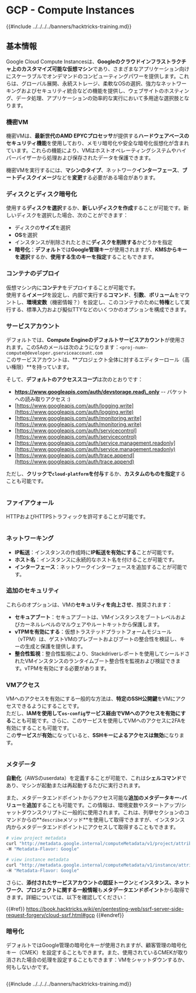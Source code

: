 # GCP - Compute Instances

{{#include ../../../../banners/hacktricks-training.md}}

## 基本情報

Google Cloud Compute Instancesは、**Googleのクラウドインフラストラクチャ上のカスタマイズ可能な仮想マシン**であり、さまざまなアプリケーション向けにスケーラブルでオンデマンドのコンピューティングパワーを提供します。これらは、グローバル展開、永続ストレージ、柔軟なOSの選択、強力なネットワーキングおよびセキュリティ統合などの機能を提供し、ウェブサイトのホスティング、データ処理、アプリケーションの効率的な実行において多用途な選択肢となります。

### 機密VM

機密VMは、**最新世代のAMD EPYCプロセッサ**が提供する**ハードウェアベースのセキュリティ機能**を使用しており、メモリ暗号化や安全な暗号化仮想化が含まれています。これらの機能により、VMはホストオペレーティングシステムやハイパーバイザーから処理および保存されたデータを保護できます。

機密VMを実行するには、**マシンのタイプ**、ネットワーク**インターフェース**、**ブートディスクイメージ**などを**変更**する必要がある場合があります。

### ディスクとディスク暗号化

使用する**ディスクを選択**するか、**新しいディスクを作成**することが可能です。新しいディスクを選択した場合、次のことができます：

- ディスクの**サイズ**を選択
- **OS**を選択
- インスタンスが削除されたときに**ディスクを削除する**かどうかを指定
- **暗号化**：**デフォルト**では**Google管理キー**が使用されますが、**KMSからキーを選択**するか、**使用する生のキーを指定**することもできます。

### コンテナのデプロイ

仮想マシン内に**コンテナ**をデプロイすることが可能です。\
使用する**イメージ**を設定し、内部で実行する**コマンド**、**引数**、**ボリューム**をマウントし、**環境変数**（機密情報？）を設定し、このコンテナのために**特権**として実行する、標準入力および擬似TTYなどのいくつかのオプションを構成できます。

### サービスアカウント

デフォルトでは、**Compute Engineのデフォルトサービスアカウント**が使用されます。このSAのメールは次のようになります：`<proj-num>-compute@developer.gserviceaccount.com`\
このサービスアカウントは、**プロジェクト全体に対するエディターロール（高い権限）**を持っています。

そして、**デフォルトのアクセススコープ**は次のとおりです：

- **https://www.googleapis.com/auth/devstorage.read\_only** -- バケットへの読み取りアクセス :)
- [https://www.googleapis.com/auth/logging.write](https://www.googleapis.com/auth/logging.write)
- [https://www.googleapis.com/auth/monitoring.write](https://www.googleapis.com/auth/monitoring.write)
- [https://www.googleapis.com/auth/servicecontrol](https://www.googleapis.com/auth/servicecontrol)
- [https://www.googleapis.com/auth/service.management.readonly](https://www.googleapis.com/auth/service.management.readonly)
- [https://www.googleapis.com/auth/trace.append](https://www.googleapis.com/auth/trace.append)

ただし、**クリックで`cloud-platform`を付与**するか、**カスタムのものを指定**することも可能です。

<figure><img src="../../../../images/image (327).png" alt=""><figcaption></figcaption></figure>

### ファイアウォール

HTTPおよびHTTPSトラフィックを許可することが可能です。

<figure><img src="../../../../images/image (326).png" alt=""><figcaption></figcaption></figure>

### ネットワーキング

- **IP転送**：インスタンスの作成時に**IP転送を有効にする**ことが可能です。
- **ホスト名**：インスタンスに永続的なホスト名を付けることが可能です。
- **インターフェース**：ネットワークインターフェースを追加することが可能です。

### 追加のセキュリティ

これらのオプションは、VMの**セキュリティを向上させ**、推奨されます：

- **セキュアブート**：セキュアブートは、VMインスタンスをブートレベルおよびカーネルレベルのマルウェアやルートキットから保護します。
- **vTPMを有効にする**：仮想トラステッドプラットフォームモジュール（vTPM）は、ゲストVMのプレブートおよびブートの整合性を検証し、キーの生成と保護を提供します。
- **整合性監視**：整合性監視により、Stackdriverレポートを使用してシールドされたVMインスタンスのランタイムブート整合性を監視および検証できます。vTPMを有効にする必要があります。

### VMアクセス

VMへのアクセスを有効にする一般的な方法は、**特定のSSH公開鍵**をVMにアクセスできるようにすることです。\
ただし、**IAMを使用して`os-config`サービス経由でVMへのアクセスを有効にする**ことも可能です。さらに、このサービスを使用してVMへのアクセスに2FAを有効にすることも可能です。\
この**サービス**が**有効**になっていると、**SSHキーによるアクセスは無効**になります。

<figure><img src="../../../../images/image (328).png" alt=""><figcaption></figcaption></figure>

### メタデータ

**自動化**（AWSのuserdata）を定義することが可能で、これは**シェルコマンド**であり、マシンが起動または再起動するたびに実行されます。

また、メタデータエンドポイントからアクセス可能な**追加のメタデータキー-バリュー**を**追加**することも可能です。この情報は、環境変数やスタートアップ/シャットダウンスクリプトに一般的に使用されます。これは、列挙セクションのコマンドからの**`describe`メソッド**を使用して取得できますが、インスタンス内からメタデータエンドポイントにアクセスして取得することもできます。
```bash
# view project metadata
curl "http://metadata.google.internal/computeMetadata/v1/project/attributes/?recursive=true&alt=text" \
-H "Metadata-Flavor: Google"

# view instance metadata
curl "http://metadata.google.internal/computeMetadata/v1/instance/attributes/?recursive=true&alt=text" \
-H "Metadata-Flavor: Google"
```
さらに、**添付されたサービスアカウントの認証トークン**と**インスタンス、ネットワーク、プロジェクトに関する一般情報**も**メタデータエンドポイント**から取得できます。詳細については、以下を確認してください：

{{#ref}}
https://book.hacktricks.wiki/en/pentesting-web/ssrf-server-side-request-forgery/cloud-ssrf.html#gcp
{{#endref}}

### 暗号化

デフォルトではGoogle管理の暗号化キーが使用されますが、顧客管理の暗号化キー（CMEK）を設定することもできます。また、使用されているCMEKが取り消された場合の処理を設定することもできます：VMをシャットダウンするか、何もしないかです。

<figure><img src="../../../../images/image (329).png" alt=""><figcaption></figcaption></figure>

{{#include ../../../../banners/hacktricks-training.md}}
